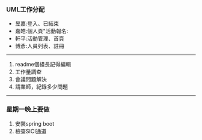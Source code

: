 ### UML工作分配
+ 昱嘉:登入、已結束
+ 嘉皓:個人頁"活動報名:
+ 軒平:活動管理、首頁
+ 博彥:人員列表、註冊
---
1. readme個組長記得編輯
2. 工作量調查
3. 會議問題解決
4. 請業師，紀錄多少問題
---
### 星期一晚上要做
1. 安裝spring boot
2. 檢查SICI通道
